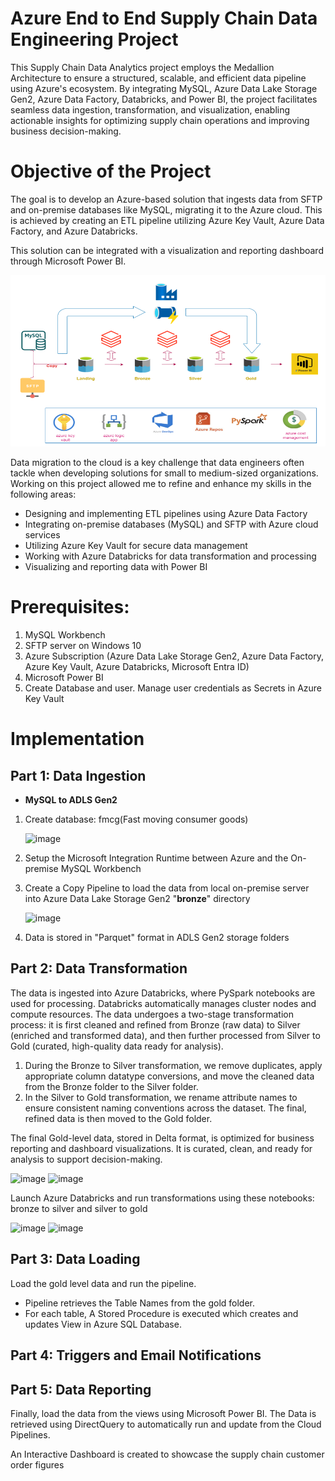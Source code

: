 # Azure End to End Supply Chain Data Engineering Project
This Supply Chain Data Analytics project employs the Medallion Architecture to ensure a structured, scalable, and efficient data pipeline using Azure's ecosystem. By integrating MySQL, Azure Data Lake Storage Gen2, Azure Data Factory, Databricks, and Power BI, the project facilitates seamless data ingestion, transformation, and visualization, enabling actionable insights for optimizing supply chain operations and improving business decision-making.

# Objective of the Project
The goal is to develop an Azure-based solution that ingests data from SFTP and on-premise databases like MySQL, migrating it to the Azure cloud. This is achieved by creating an ETL pipeline utilizing Azure Key Vault, Azure Data Factory, and Azure Databricks.

This solution can be integrated with a visualization and reporting dashboard through Microsoft Power BI.

![Architecture](Architecture.png)

Data migration to the cloud is a key challenge that data engineers often tackle when developing solutions for small to medium-sized organizations. Working on this project allowed me to refine and enhance my skills in the following areas:
- Designing and implementing ETL pipelines using Azure Data Factory
- Integrating on-premise databases (MySQL) and SFTP with Azure cloud services
- Utilizing Azure Key Vault for secure data management
- Working with Azure Databricks for data transformation and processing
- Visualizing and reporting data with Power BI

# Prerequisites:
1. MySQL Workbench
2. SFTP server on Windows 10
3. Azure Subscription (Azure Data Lake Storage Gen2, Azure Data Factory, Azure Key Vault, Azure Databricks, Microsoft Entra ID)
4. Microsoft Power BI
5. Create Database and user. Manage user credentials as Secrets in Azure Key Vault

# Implementation
## Part 1: Data Ingestion
- **MySQL to ADLS Gen2**
1. Create database: fmcg(Fast moving consumer goods)
   
   ![image](https://github.com/user-attachments/assets/435f01e7-5442-422b-ac2b-6ead3bbfe636)

2. Setup the Microsoft Integration Runtime between Azure and the On-premise MySQL Workbench
3. Create a Copy Pipeline to load the data from local on-premise server into Azure Data Lake Storage Gen2 "**bronze**" directory
 
   ![image](https://github.com/user-attachments/assets/0ecd4430-9182-46e8-bf5b-e8f5ae1e2176)

4. Data is stored in "Parquet" format in ADLS Gen2 storage folders

## Part 2: Data Transformation 

The data is ingested into Azure Databricks, where PySpark notebooks are used for processing. Databricks automatically manages cluster nodes and compute resources. The data undergoes a two-stage transformation process: it is first cleaned and refined from Bronze (raw data) to Silver (enriched and transformed data), and then further processed from Silver to Gold (curated, high-quality data ready for analysis).
1. During the Bronze to Silver transformation, we remove duplicates, apply appropriate column datatype conversions, and move the cleaned data from the Bronze folder to the Silver folder.
2. In the Silver to Gold transformation, we rename attribute names to ensure consistent naming conventions across the dataset. The final, refined data is then moved to the Gold folder.

The final Gold-level data, stored in Delta format, is optimized for business reporting and dashboard visualizations. It is curated, clean, and ready for analysis to support decision-making.

![image](https://github.com/user-attachments/assets/ff74aff2-55d6-4b92-b62d-4a1113e87495)
![image](https://github.com/user-attachments/assets/126248c6-516d-4811-abf5-5eed5ebf0322)

Launch Azure Databricks and run transformations using these notebooks: bronze to silver and silver to gold

![image](https://github.com/user-attachments/assets/9b4bc807-a7ef-4294-94d3-6909172eae6b)
![image](https://github.com/user-attachments/assets/edcaa580-ef1d-497b-b73d-2a7f2b293803)

## Part 3: Data Loading

Load the gold level data and run the pipeline.

- Pipeline retrieves the Table Names from the gold folder.
- For each table, A Stored Procedure is executed which creates and updates View in Azure SQL Database.

## Part 4: Triggers and Email Notifications

## Part 5: Data Reporting
Finally, load the data from the views using Microsoft Power BI. The Data is retrieved using DirectQuery to automatically run and update from the Cloud Pipelines.

An Interactive Dashboard is created to showcase the supply chain customer order figures








































   

